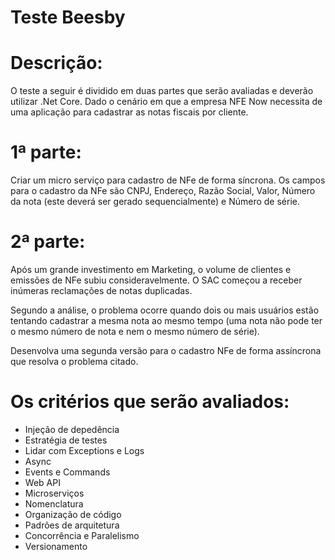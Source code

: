 # Teste Beesby

# Descrição:

  O teste a seguir é dividido em duas partes que serão avaliadas e deverão utilizar .Net Core. Dado o cenário em que a empresa NFE Now necessita de uma aplicação para cadastrar as notas fiscais por cliente.

# 1ª parte:
  Criar um micro serviço para cadastro de NFe de forma síncrona. Os campos para o cadastro da NFe são CNPJ, Endereço, Razão Social, Valor, Número da nota (este deverá ser gerado sequencialmente) e Número de série.
  
# 2ª parte:
  Após um grande investimento em Marketing, o volume de clientes e emissões de NFe subiu consideravelmente. O SAC começou a receber inúmeras reclamações de notas duplicadas.
  
  Segundo a análise, o problema ocorre quando dois ou mais usuários estão tentando cadastrar a mesma nota ao mesmo tempo (uma nota não pode ter o mesmo número de nota e nem o mesmo número de série).
  
  Desenvolva uma segunda versão para o cadastro NFe de forma assíncrona que resolva o problema citado.
    
# Os critérios que serão avaliados:
  - Injeção de depedência
  - Estratégia de testes
  - Lidar com Exceptions e Logs
  - Async
  - Events e Commands
  - Web API
  - Microserviços
  - Nomenclatura
  - Organização de código
  - Padrões de arquitetura
  - Concorrência e Paralelismo
  - Versionamento
